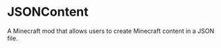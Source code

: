 JSONContent
===========

A Minecraft mod that allows users to create Minecraft content in a JSON file.
